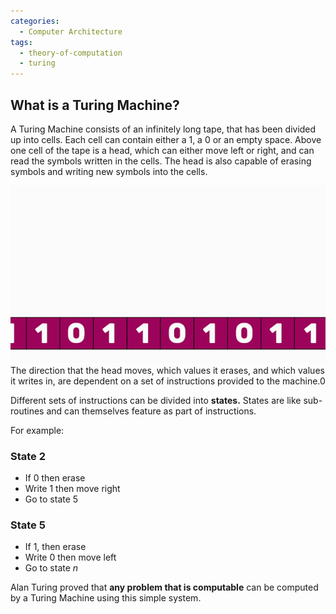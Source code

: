 ```yaml
---
categories:
  - Computer Architecture
tags:
  - theory-of-computation
  - turing
---
```


## What is a Turing Machine?

A Turing Machine consists of an infinitely long tape, that has been divided up into cells. Each cell can contain either a 1, a 0 or an empty space. Above one cell of the tape is a head, which can either move left or right, and can read the symbols written in the cells. The head is also capable of erasing symbols and writing new symbols into the cells.

![Turing_machines_01.gif](../_img/Turing_machines_01.gif)
The direction that the head moves, which values it erases, and which values it writes in, are dependent on a set of instructions provided to the machine.0

Different sets of instructions can be divided into **states.** States are like sub-routines and can themselves feature as part of instructions.

For example:

### State 2

- If 0 then erase
- Write 1 then move right
- Go to state 5

### State 5

- If 1, then erase
- Write 0 then move left
- Go to state _n_

Alan Turing proved that **any problem that is computable** can be computed by a Turing Machine using this simple system.
